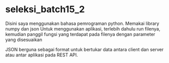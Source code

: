 # seleksi_batch15_2

Disini saya menggunakan bahasa pemrograman python.
Memakai library numpy dan json
Untuk menggunakan aplikasi, terlebih dahulu run filenya, kemudian panggil fungsi yang terdapat pada filenya dengan parameter yang disesuaikan

JSON berguna sebagai format untuk bertukar data antara client dan server atau antar aplikasi pada REST API.
